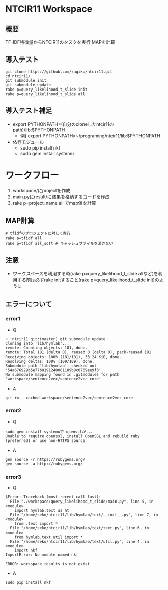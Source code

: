 # NTCIR11 Workspace

## 概要
TF-IDF特徴量からNTCIR11のタスクを実行
MAPを計算


## 導入テスト
```
git clone https://github.com/ragiko/ntcir11.git
cd ntcir11/
git submodule init
git submodule update
rake p=query_likelihood_t_slide init
rake p=query_likelihood_t_slide all
```

## 導入テスト補足
- export PYTHONPATH=(自分のcloneしたntcir11のpath)/lib:$PYTHONPATH
  - 例) export PYTHONPATH=~/programing/ntcir11/lib:$PYTHONPATH
- 依存モジュール
  - sudo pip install nkf
  - sudo gem install systemu

# ワークフロー
1. workspace/にprojectを作成
2. main.pyにresult/に結果を格納するコードを作成
3. rake p=project_name all でmap値を計算

## MAP計算
``` 
# tfidfのプロジェクトに対して実行
rake p=tfidf all
rake p=tfidf all_soft # キャッシュファイルを消さない
```

## 注意
- ワークスペースを利用する時(rake p=query_likelihood_t_slide allなど)を利用する前は必ずrake initすること(rake p=query_likelihood_t_slide init)のように

## エラーについて
### error1
- Q

```
➜  ntcir11 git:(master) git submodule update
Cloning into 'lib/hymlab'...
remote: Counting objects: 181, done.
remote: Total 181 (delta 0), reused 0 (delta 0), pack-reused 181
Receiving objects: 100% (181/181), 33.24 KiB, done.
Resolving deltas: 100% (109/109), done.
Submodule path 'lib/hymlab': checked out '54a676929b5e77b0191248001109b8c0769ee9f3'
No submodule mapping found in .gitmodules for path 'workspace/sentence2vec/sentence2vec_core'
```

- A

```
git rm --cached workspace/sentence2vec/sentence2vec_core
```

### error2
- Q

```
sudo gem install systemuで opensslが...
Unable to require openssl, install OpenSSL and rebuild ruby (preferred) or use non-HTTPS source
```

- A

```
gem source -r https://rubygems.org/
gem source -a http://rubygems.org/
```

### error3
- Q

```
$Error: Traceback (most recent call last):
  File "./workspace/query_likelihood_t_slide/main.py", line 5, in <module>
    import hymlab.text as ht
  File "/home/seko/ntcir11/lib/hymlab/text/__init__.py", line 7, in <module>
    from .text import *
  File "/home/seko/ntcir11/lib/hymlab/text/text.py", line 6, in <module>
    from hymlab.text.util import *
  File "/home/seko/ntcir11/lib/hymlab/text/util.py", line 4, in <module>
    import nkf
ImportError: No module named nkf

ERROR: workspace results is not exist
```

- A

```
sudo pip install nkf
```

